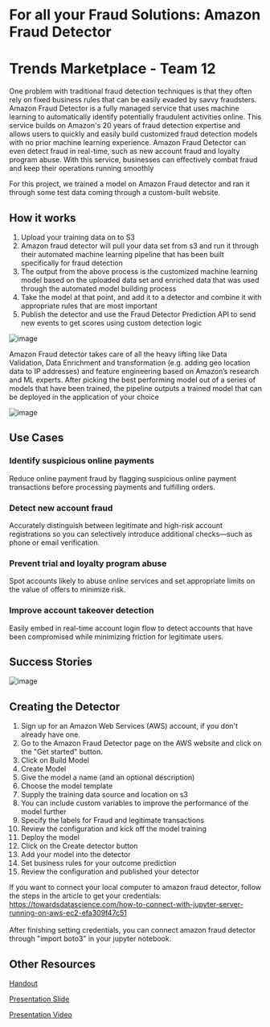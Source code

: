# For all your Fraud Solutions: Amazon Fraud Detector

<h1>Trends Marketplace - Team 12</h1>
One problem with traditional fraud detection techniques is that they often rely on fixed business rules that can be easily evaded by savvy fraudsters. Amazon Fraud Detector is a fully managed service that uses machine learning to automatically identify potentially fraudulent activities online. This service builds on Amazon's 20 years of fraud detection expertise and allows users to quickly and easily build customized fraud detection models with no prior machine learning experience. Amazon Fraud Detector can even detect fraud in real-time, such as new account fraud and loyalty program abuse. With this service, businesses can effectively combat fraud and keep their operations running smoothly


For this project, we trained a model on Amazon Fraud detector and ran it through some test data coming through a custom-built website. 

<h2>How it works</h2>

1.	Upload your training data on to S3
2.	Amazon fraud detector will pull your data set from s3 and run it through their automated machine learning pipeline that has been built specifically for fraud detection
3.	The output from the above process is the customized machine learning model based on the uploaded data set and enriched data that was used through the automated model building process
4.	Take the model at that point, and add it to a detector and combine it with appropriate rules that are most important
5.	Publish the detector and use the Fraud Detector Prediction API to send new events to get scores using custom detection logic

![image](https://media.github.umn.edu/user/24709/files/aa29b5bc-52cc-4e7e-842c-a8c5272c5705)

Amazon Fraud detector takes care of all the heavy lifting like Data Validation, Data Enrichment and transformation (e.g. adding geo location data to IP addresses) and feature engineering based on Amazon’s research and ML experts. 
After picking the best performing model out of a series of models that have been trained, the pipeline outputs a trained model  that can be deployed in the application of your choice

![image](https://media.github.umn.edu/user/24709/files/5a491311-5e52-475c-a845-e6f334b962db)


<h2>Use Cases</h2>
<h3>Identify suspicious online payments</h3>
Reduce online payment fraud by flagging suspicious online payment transactions before processing payments and fulfilling orders.
<h3>Detect new account fraud</h3>
Accurately distinguish between legitimate and high-risk account registrations so you can selectively introduce additional checks—such as phone or email verification.
<h3>Prevent trial and loyalty program abuse</h3>
Spot accounts likely to abuse online services and set appropriate limits on the value of offers to minimize risk.
<h3>Improve account takeover detection</h3>
Easily embed in real-time account login flow to detect accounts that have been compromised while minimizing friction for legitimate users.

<h2>Success Stories</h2>

![image](https://media.github.umn.edu/user/24709/files/6ab90844-bbc6-41cd-a484-6137e09cba8e)


<h2>Creating the Detector</h2>

1.	Sign up for an Amazon Web Services (AWS) account, if you don't already have one.
2.	Go to the Amazon Fraud Detector page on the AWS website and click on the "Get started" button.
3.	Click on Build Model
4.	Create Model
5.	Give the model a name (and an optional description)
6.	Choose the model template
7.	Supply the training data source and location on s3
8.	You can include custom variables to improve the performance of the model further
9.	Specify the labels for Fraud and legitimate transactions
10.	Review the configuration and kick off the model training
11.	Deploy the model 
12.	Click on the Create detector button
13.	Add your model into the detector
14.	Set business rules for your outcome prediction
15.	Review the configuration and published your detector

If you want to connect your local computer to amazon fraud detector, follow the steps in the article to get your credentials: https://towardsdatascience.com/how-to-connect-with-jupyter-server-running-on-aws-ec2-efa309f47c51 <br><br>
After finishing setting credentials, you can connect amazon fraud detector through "import boto3" in your jupyter notebook.


<h2>Other Resources</h2>

[Handout](https://www.google.com)

[Presentation Slide](https://onedrive.live.com/view.aspx?resid=9AC853B097999F6!174&ithint=file%2cpptx&authkey=!AMtljLTpRXU3CG0)

[Presentation Video](https://www.youtube.com/watch?v=dQw4w9WgXcQ)

